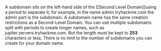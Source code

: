 A subdomain sits on the left-hand side of the [[Second Level Domain]]using a period to separate it; for example, in the name admin.tryhackme.com the admin part is the subdomain. A subdomain name has the same creation restrictions as a Second-Level Domain. You can use multiple subdomains split with periods to create longer names, such as jupiter.servers.tryhackme.com. But the length must be kept to **253** characters or less. There is no limit to the number of subdomains you can create for your domain name.